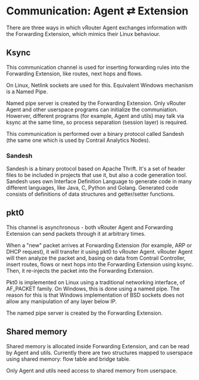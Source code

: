 # Communication: Agent ⇄ Extension

There are three ways in which vRouter Agent exchanges information with the
Forwarding Extension, which mimics their Linux behaviour.


## Ksync

This communication channel is used for inserting forwarding rules into the
Forwarding Extension, like routes, next hops and flows.

On Linux, Netlink sockets are used for this.
Equivalent Windows mechanism is a Named Pipe.

Named pipe server is created by the Forwarding Extension.
Only vRouter Agent and other userspace programs can initialize the communiation.
Howerver, different programs (for example, Agent and utils) may talk via ksync
at the same time, so process separation (session layer) is required.

This communication is performed over a binary protocol called Sandesh
(the same one which is used by Contrail Analytics Nodes).


### Sandesh

Sandesh is a binary protocol based on Apache Thrift. It's a set of header
files to be included in projects that use it, but also a code generation tool.
Sandesh uses own Interface Definition Language to generate code in many
different languages, like Java, C, Python and Golang. Generated code consists
of definitions of data structures and getter/setter functions.


## pkt0

This channel is asynchronous - both vRouter Agent and Forwarding Extension can
send packets through it at arbitrary times.

When a "new" packet arrives at Forwarding Extension
(for example, ARP or DHCP request), it will transfer it using pkt0 to
vRouter Agent. vRouter Agent will then analyze the packet and, basing on data
from Contrail Controller, insert routes, flows or next hops into the
Forwarding Extension using ksync. Then, it re-injects the packet into
the Forwarding Extension.

Pkt0 is implemented on Linux using a traditional networking interface,
of AF_PACKET family. On Windows, this is done using a named pipe.
The reason for this is that Windows implementation of BSD sockets does not
allow any manipulation of any layer below IP.

The named pipe server is created by the Forwarding Extension.


## Shared memory

Shared memory is allocated inside Forwarding Extension,
and can be read by Agent and utils. Currently there are two structures mapped
to userspace using shared memory: flow table and bridge table.

Only Agent and utils need access to shared memory from userspace.
